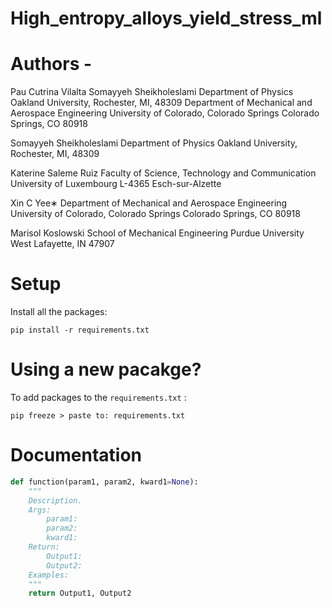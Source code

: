 # High_entropy_alloys_yield_stress_ml
# Authors - 
Pau Cutrina Vilalta
Somayyeh Sheikholeslami
Department of Physics Oakland University, Rochester, MI, 48309
Department of Mechanical and Aerospace Engineering University of Colorado, Colorado Springs Colorado Springs, CO 80918

Somayyeh Sheikholeslami
Department of Physics Oakland University, Rochester, MI, 48309

Katerine Saleme Ruiz
Faculty of Science, Technology and Communication University of Luxembourg
L-4365 Esch-sur-Alzette

Xin C Yee∗
Department of Mechanical and Aerospace Engineering
University of Colorado, Colorado Springs Colorado Springs, CO 80918

Marisol Koslowski
School of Mechanical Engineering Purdue University
West Lafayette, IN 47907
# Setup
Install all the packages:
```
pip install -r requirements.txt
```
# Using a new pacakge?
To add packages to the `requirements.txt` :
```
pip freeze > paste to: requirements.txt
```
# Documentation
```python
def function(param1, param2, kward1=None):
    """
    Description.
    Args:
        param1:
        param2:
        kward1:
    Return:
        Output1:
        Output2:
    Examples:
    """
    return Output1, Output2

